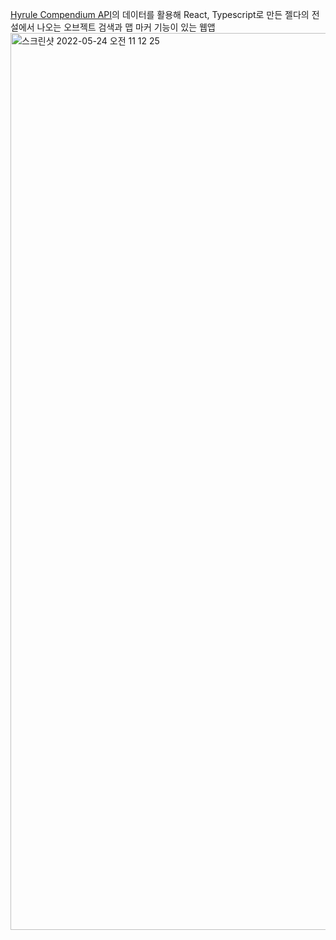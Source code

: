 [Hyrule Compendium API](https://gadhagod.github.io/Hyrule-Compendium-API/#/)의 데이터를 활용해 React, Typescript로 만든 젤다의 전설에서 나오는 오브젝트 검색과 맵 마커 기능이 있는 웹앱
<img width="1435" alt="스크린샷 2022-05-24 오전 11 12 25" src="https://user-images.githubusercontent.com/77488652/169936258-f2384090-85ef-4700-af9c-a6b4fcb7ccf6.png">
